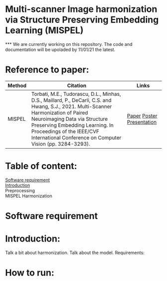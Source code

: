 # Multi-scanner Image harmonization via Structure Preserving Embedding Learning (MISPEL)
*** We are currently working on this repository. The code and documentation will be upoladed by 11/01/21 the latest.
# Reference to paper: 
Method | Citation | Links 
--- | --- | --- 
MISPEL | Torbati, M.E., Tudorascu, D.L., Minhas, D.S., Maillard, P., DeCarli, C.S. and Hwang, S.J., 2021. Multi-Scanner Harmonization of Paired Neuroimaging Data via Structure Preserving Embedding Learning. In Proceedings of the IEEE/CVF International Conference on Computer Vision (pp. 3284-3293). | [Paper](https://openaccess.thecvf.com/content/ICCV2021W/CVAMD/html/Torbati_Multi-Scanner_Harmonization_of_Paired_Neuroimaging_Data_via_Structure_Preserving_Embedding_ICCVW_2021_paper.html) [Poster](https://github.com/Mahbaneh/MISPEL/blob/main/iccv21_CVAMD_Paper15_Final.pdf) [Presentation](https://github.com/Mahbaneh/MISPEL/blob/main/MISPEL_Presentation.pptx)
# Table of content:
[Software requirement](#Software-requirement)\
[Introduction](#Introduction)\
Preprocessing\
MISPEL Harmonization

# Software requirement

# Introduction:
Talk a bit about harmonization.
Talk about the model.
Requirements:



# How to run:
